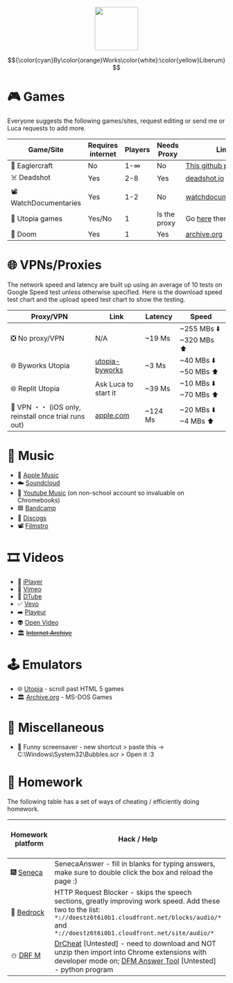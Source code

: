 <p align="center">
<img src="https://github.com/Fox595676/sssmegthread/assets/81087203/abbbe2b2-7e4c-4a75-b719-869fea483187" width="100" height="100" >
</p>
<!--- Unused because no formatting or sizing options    ![byworks](https://github.com/Fox595676/sssmegthread/assets/81087203/abbbe2b2-7e4c-4a75-b719-869fea483187) --->

$${\color{cyan}By\color{orange}Works\color{white}:\color{yellow}Liberum}$$

# 🎮 Games
Everyone suggests the following games/sites, request editing or send me or Luca requests to add more.

| Game/Site | Requires internet | Players | Needs Proxy | Link(s) |
| --------- | ----------------- | ------- | ----------- | ------- |
| 🧊 Eaglercraft | No | 1-∞ | No | [This github page](https://github.com/Fox595676/eaglercraft-repo) |
| ☠️ Deadshot | Yes | 2-8 | Yes | [deadshot.io](https://deadshot.io/) |
| 📽️ WatchDocumentaries | Yes | 1-2 | No | [watchdocumentaries.com](https://watchdocumentaries.com/games/) |
| 🎄 Utopia games | Yes/No | 1 | Is the proxy | Go [here](https://utopia-byworks.koyeb.app/) then click Games |
| 🔫 Doom | Yes | 1 | Yes | [archive.org](https://archive.org/details/doom-play) |


# 🌐 VPNs/Proxies

The network speed and latency are built up using an average of 10 tests on Google Speed test unless otherwise specified. Here is the download speed test chart and the upload speed test chart to show the testing.

Proxy/VPN | Link | Latency | Speed
--------- | ---- | ------- | ---
❎ No proxy/VPN | N/A | ~19 Ms | ~255 MBs ⬇️ ~320 MBs ⬆️
🌐 Byworks Utopia | [utopia-byworks](utopia-byworks.koyeb.app) | ~3 Ms | ~40 MBs ⬇️ ~50 MBs ⬆️
🌐 Replit Utopia | Ask Luca to start it | ~39 Ms | ~10 MBs ⬇️ ~70 MBs ⬆️
📱 VPN ・・ (iOS only, reinstall once trial runs out) | [apple.com](apps.apple.com/gb/app/vpn/id1465229429) | ~124 Ms | ~20 MBs ⬇️ ~4 MBs ⬆️

# 🎵 Music

- 🍏 [Apple Music](https://music.apple.com/us/browse)
- ☁️ [Soundcloud](https://soundcloud.com/)
- 🔺 [Youtube Music](https://music.youtube.com/) (on non-school account so invaluable on Chromebooks)
- 🟦 [Bandcamp](https://bandcamp.com/)
- 📀 [Discogs](https://www.discogs.com/)
- 📽️ [Filmstro](https://filmstro.com/music)

# 🎞️ Videos

- 💜 [iPlayer](https://www.bbc.co.uk/iplayer)
- 🥑 [Vimeo](https://vimeo.com/)
- 🔡 [DTube](https://d.tube/)
- ✅ [Vevo](https://www.hq.vevo.com/)
- ➡️ [Playeur](https://playeur.com/)
- 👽 [Open Video](https://open-video.org/)
- 🏛️ ~~[Internet Archive](https://archive.org/details/movies)~~

# 🕹️ Emulators

- 🌐 [Utopia](https://utopia-byworks.koyeb.app/) - scroll past HTML 5 games
- 🏛️ [Archive.org](https://archive.org/details/softwarelibrary_msdos) - MS-DOS Games

# 🍊 Miscellaneous

- 🐡 Funny screensaver - new shortcut > paste this -> C:\Windows\System32\Bubbles.scr > Open it :3

# 📘 Homework

The following table has a set of ways of cheating / efficiently doing homework.

Homework platform | Hack / Help | Possible on school devices
----------------- | ----------- | --------------------------
🎆 [Seneca](app.senecalearning.com) | SenecaAnswer - fill in blanks for typing answers, make sure to double click the box and reload the page :) | Yes
🔷 [Bedrock](app.bedrocklearning.org) | HTTP Request Blocker - skips the speech sections, greatly improving work speed. Add these two to the list: ```*://doestz6t6i0b1.cloudfront.net/blocks/audio/*``` and ```*://doestz6t6i0b1.cloudfront.net/site/audio/*``` | Yes
⛄ [DRF M](drfrostmaths.com) | [DrCheat](https://github.com/JolTheGreat/DrCheat) [Untested] - need to download and NOT unzip then import into Chrome extensions with developer mode on; [DFM Answer Tool](https://github.com/Asad-K/DFM-Answer-Tool) [Untested] - python program | No
